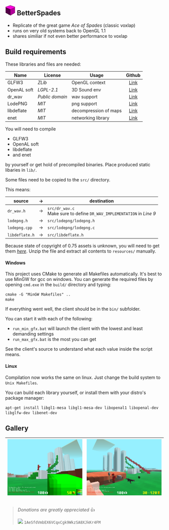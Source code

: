 ## ![](resources/icon.png) BetterSpades

* Replicate of the great game *Ace of Spades* (classic voxlap)
* runs on very old systems back to OpenGL 1.1
* shares similiar if not even better performance to voxlap

## Build requirements

These libraries and files are needed:

| Name        | License         | Usage                 | Github                                         |
| ----------- | --------------- | --------------------- | :--------------------------------------------: |
| GLFW3       | *ZLib*          | OpenGL context        | [Link](https://github.com/glfw/glfw)           |
| OpenAL soft | *LGPL-2.1*      | 3D Sound env          | [Link](https://github.com/kcat/openal-soft)    |
| dr_wav      | *Public domain* | wav support           | [Link](https://github.com/mackron/dr_libs/)    |
| LodePNG     | *MIT*           | png support           | [Link](https://github.com/lvandeve/lodepng)    |
| libdeflate  | *MIT*           | decompression of maps | [Link](https://github.com/ebiggers/libdeflate) |
| enet        | *MIT*           | networking library    | [Link](https://github.com/lsalzman/enet)       |

You will need to compile

* GLFW3
* OpenAL soft
* libdeflate
* and enet

by yourself or get hold of precompiled binaries. Place produced static libaries in `lib/`.

Some files need to be copied to the `src/` directory.

This means:

| source         | &rightarrow; | destination |
| -------------- | ------------ | ----------- |
| `dr_wav.h`     | &rightarrow; | `src/dr_wav.c` <br /> Make sure to define `DR_WAV_IMPLEMENTATION` in *Line 9* |
| `lodepng.h`    | &rightarrow; | `src/lodepng/lodepng.h` |
| `lodepng.cpp`  | &rightarrow; | `src/lodepng/lodepng.c` |
| `libdeflate.h` | &rightarrow; | `src/libdeflate.h` |

Because state of copyright of 0.75 assets is unknown, you will need to get them *[here](http://aos.party/bsresources.zip)*. Unzip the file and extract all contents to `resources/` manually.

#### Windows

This project uses CMake to generate all Makefiles automatically. It's best to use MinGW for gcc on windows. You can generate the required files by opening `cmd.exe` in the `build/` directory and typing:
```
cmake -G "MinGW Makefiles" ..
make
```
If everything went well, the client should be in the `bin/` subfolder.

You can start it with each of the following:

* `run_min_gfx.bat` will launch the client with the lowest and least demanding settings
* `run_max_gfx.bat` is the most you can get

See the client's source to understand what each value inside the script means.

#### Linux

Compilation now works the same on linux. Just change the build system to `Unix Makefiles`.

You can build each library yourself, or install them with your distro's package manager:
```
apt-get install libgl1-mesa libgl1-mesa-dev libopenal1 libopenal-dev libglfw-dev libenet-dev
```

## Gallery

| <img src="/docs/pic01.png" width="250px"> | <img src="/docs/pic02.png" width="250px"> |
| :-: | :-: |

##

>*Donations are greatly appreciated* :+1:
>
><img src="https://bitaps.com/static/img/bitcoin.svg" height="30px"> `1AeSfdVmbEX6VCqxCgk9WkzSA8XJkKr4FM`
